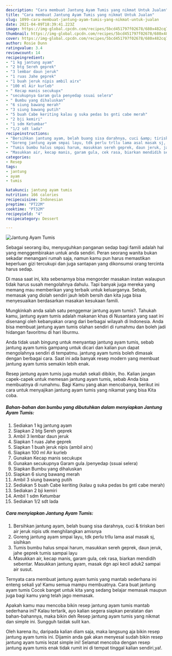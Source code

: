 ```yaml
---
description: "Cara membuat Jantung Ayam Tumis yang nikmat Untuk Jualan"
title: "Cara membuat Jantung Ayam Tumis yang nikmat Untuk Jualan"
slug: 1099-cara-membuat-jantung-ayam-tumis-yang-nikmat-untuk-jualan
date: 2021-04-09T18:39:41.223Z
image: https://img-global.cpcdn.com/recipes/5bcd451797f02678/680x482cq70/jantung-ayam-tumis-foto-resep-utama.jpg
thumbnail: https://img-global.cpcdn.com/recipes/5bcd451797f02678/680x482cq70/jantung-ayam-tumis-foto-resep-utama.jpg
cover: https://img-global.cpcdn.com/recipes/5bcd451797f02678/680x482cq70/jantung-ayam-tumis-foto-resep-utama.jpg
author: Rosie Dunn
ratingvalue: 3.4
reviewcount: 14
recipeingredient:
- "1 kg jantung ayam"
- "2 btg Sereh geprek"
- "3 lembar daun jeruk"
- "1 ruas Jahe geprek"
- "1 buah jeruk nipis ambil airx"
- "100 ml Air kurleb"
- " Kecap manis secukupx"
- "secukupnya Garam gula penyedap ssuai selera"
- " Bumbu yang dihaluskan"
- "6 siung bawang merah"
- "3 siung bawang putih"
- "5 buah Cabe keriting kalau g suka pedas bs gnti cabe merah"
- "2 bji kemiri"
- "1 sdm Ketumbar"
- "1/2 sdt lada"
recipeinstructions:
- "Bersihkan jantung ayam, belah buang sisa darahnya, cuci &amp; tiriskan beri air jeruk nipis utk menghilangkan amisnya"
- "Goreng jantung ayam smpai layu, tdk perlu trllu lama asal masak sj, sisihkan"
- "Tumis bumbu halus smpai harum, masukkan sereh geprek, daun jeruk, jahe geprek tumis sampai layu"
- "Masukkan air, kecap manis, garam gula, cek rasa, biarkan mendidih sebentar. Masukkan jantung ayam, masak dgn api kecil aduk2 sampai air susut."
categories:
- Resep
tags:
- jantung
- ayam
- tumis

katakunci: jantung ayam tumis 
nutrition: 166 calories
recipecuisine: Indonesian
preptime: "PT22M"
cooktime: "PT32M"
recipeyield: "4"
recipecategory: Dessert

---
```



![Jantung Ayam Tumis](https://img-global.cpcdn.com/recipes/5bcd451797f02678/680x482cq70/jantung-ayam-tumis-foto-resep-utama.jpg)

Sebagai seorang ibu, menyuguhkan panganan sedap bagi famili adalah hal yang menggembirakan untuk anda sendiri. Peran seorang  wanita bukan sekadar menangani rumah saja, namun kamu pun harus memastikan keperluan gizi tercukupi dan juga santapan yang dikonsumsi orang tercinta harus sedap.

Di masa  saat ini, kita sebenarnya bisa mengorder masakan instan walaupun tidak harus susah mengolahnya dahulu. Tapi banyak juga mereka yang memang mau memberikan yang terbaik untuk keluarganya. Sebab, memasak yang diolah sendiri jauh lebih bersih dan kita juga bisa menyesuaikan berdasarkan masakan kesukaan famili. 



Mungkinkah anda salah satu penggemar jantung ayam tumis?. Tahukah kamu, jantung ayam tumis adalah makanan khas di Nusantara yang saat ini disenangi oleh kebanyakan orang dari berbagai wilayah di Indonesia. Anda bisa membuat jantung ayam tumis olahan sendiri di rumahmu dan boleh jadi hidangan favoritmu di hari liburmu.

Anda tidak usah bingung untuk menyantap jantung ayam tumis, sebab jantung ayam tumis gampang untuk dicari dan kalian pun dapat mengolahnya sendiri di tempatmu. jantung ayam tumis boleh dimasak dengan berbagai cara. Saat ini ada banyak resep modern yang membuat jantung ayam tumis semakin lebih enak.

Resep jantung ayam tumis juga mudah sekali dibikin, lho. Kalian jangan capek-capek untuk memesan jantung ayam tumis, sebab Anda bisa membuatnya di rumahmu. Bagi Kamu yang akan mencobanya, berikut ini cara untuk menyajikan jantung ayam tumis yang nikamat yang bisa Kita coba.

<!--inarticleads1-->

##### Bahan-bahan dan bumbu yang dibutuhkan dalam menyiapkan Jantung Ayam Tumis:

1. Sediakan 1 kg jantung ayam
1. Siapkan 2 btg Sereh geprek
1. Ambil 3 lembar daun jeruk
1. Siapkan 1 ruas Jahe geprek
1. Siapkan 1 buah jeruk nipis (ambil airx)
1. Siapkan 100 ml Air kurleb
1. Gunakan  Kecap manis secukupx
1. Gunakan secukupnya Garam gula /penyedap (ssuai selera)
1. Siapkan  Bumbu yang dihaluskan
1. Siapkan 6 siung bawang merah
1. Ambil 3 siung bawang putih
1. Sediakan 5 buah Cabe keriting (kalau g suka pedas bs gnti cabe merah)
1. Sediakan 2 bji kemiri
1. Ambil 1 sdm Ketumbar
1. Sediakan 1/2 sdt lada




<!--inarticleads2-->

##### Cara menyiapkan Jantung Ayam Tumis:

1. Bersihkan jantung ayam, belah buang sisa darahnya, cuci &amp; tiriskan beri air jeruk nipis utk menghilangkan amisnya
1. Goreng jantung ayam smpai layu, tdk perlu trllu lama asal masak sj, sisihkan
1. Tumis bumbu halus smpai harum, masukkan sereh geprek, daun jeruk, jahe geprek tumis sampai layu
1. Masukkan air, kecap manis, garam gula, cek rasa, biarkan mendidih sebentar. Masukkan jantung ayam, masak dgn api kecil aduk2 sampai air susut.




Ternyata cara membuat jantung ayam tumis yang mantab sederhana ini enteng sekali ya! Kamu semua mampu membuatnya. Cara buat jantung ayam tumis Cocok banget untuk kita yang sedang belajar memasak maupun juga bagi kamu yang telah jago memasak.

Apakah kamu mau mencoba bikin resep jantung ayam tumis mantab sederhana ini? Kalau tertarik, ayo kalian segera siapkan peralatan dan bahan-bahannya, maka bikin deh Resep jantung ayam tumis yang nikmat dan simple ini. Sungguh taidak sulit kan. 

Oleh karena itu, daripada kalian diam saja, maka langsung aja bikin resep jantung ayam tumis ini. Dijamin anda gak akan menyesal sudah bikin resep jantung ayam tumis lezat simple ini! Selamat mencoba dengan resep jantung ayam tumis enak tidak rumit ini di tempat tinggal kalian sendiri,ya!.


